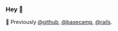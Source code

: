 ### Hey 👋

💼 Previously [@github](https://github.com/github), [@basecamp](https://github.com/basecamp), [@rails](https://github.com/rails).
